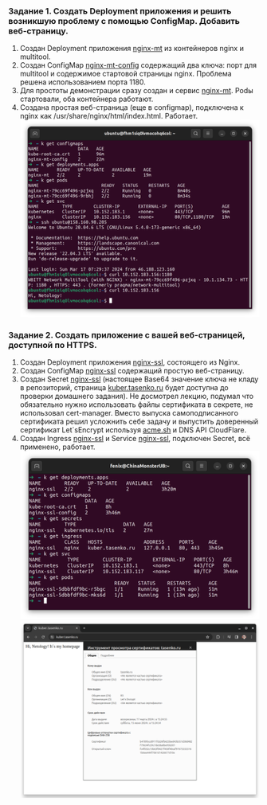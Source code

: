 ### Задание 1. Создать Deployment приложения и решить возникшую проблему с помощью ConfigMap. Добавить веб-страницу.  
1. Создан Deployment приложения [nginx-mt](deployments/nginx-mt.yaml) из контейнеров nginx и multitool.  
2. Создан ConfigMap [nginx-mt-config](configmaps/nginx-mt.yaml) содержащий два ключа: порт для multitool и содержимое стартовой страницы nginx. Проблема решена использованием порта 1180.  
3. Для простоты демонстрации сразу создан и сервис [nginx-mt](services/nginx-mt.yaml). Podы стартовали, оба контейнера работают.  
4. Создана простая веб-страница (еще в configmap), подключена к nginx как /usr/share/nginx/html/index.html. Работает.  
![tada!](img/kuber2_3_01.png)

### Задание 2. Создать приложение с вашей веб-страницей, доступной по HTTPS.  
1. Создан Deployment приложения [nginx-ssl](deployments/nginx-ssl.yaml), состоящего из Nginx.  
2. Создан ConfigMap [nginx-ssl](configmaps/nginx-ssl.yaml) содержащий простую веб-страницу.  
3. Создан Secret [nginx-ssl](secrets/nginx-ssl.yaml) (настоящее Base64 значение ключа не кладу в репозиторий, страница [kuber.tasenko.ru](https://kuber.tasenko.ru/) будет доступна до проверки домашнего задания). Не досмотрел лекцию, подумал что обязательно нужно использовать файлы сертификата в секрете, не использовал cert-manager. Вместо выпуска самоподписанного сертификата решил усложнить себе задачу и выпустить доверенный сертификат Let`sEncrypt используя [acme.sh](https://github.com/acmesh-official/acme.sh) и DNS API CloudFlare.  
4. Создан Ingress [nginx-ssl](ingress/nginx-ssl.yaml) и Service [nginx-ssl](services/nginx-ssl.yaml), подключен Secret, всё применено, работает.  
![Done](img/kuber2_3_02.png)  
![HTTPS](img/kuber2_3_03.png)